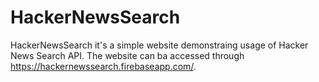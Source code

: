 # HackerNewsSearch

HackerNewsSearch it's a simple website demonstraing usage of Hacker News Search API. 
The website can ba accessed through https://hackernewssearch.firebaseapp.com/.
